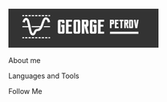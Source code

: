 ![Header](https://github.com/mathfin/mathfin/blob/main/assets/header.png) 

About me

Languages and Tools

Follow Me
